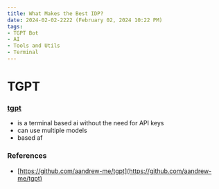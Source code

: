 ```yaml
---
title: What Makes the Best IDP?
date: 2024-02-02-2222 (February 02, 2024 10:22 PM)
tags:
- TGPT Bot
- AI
- Tools and Utils
- Terminal
---
```


# TGPT
### [tgpt](https://github.com/aandrew-me/tgpt)
- is a terminal based ai without the need for API keys
- can use multiple models
- based af

### References
- [https://github.com/aandrew-me/tgpt](https://github.com/aandrew-me/tgpt)
